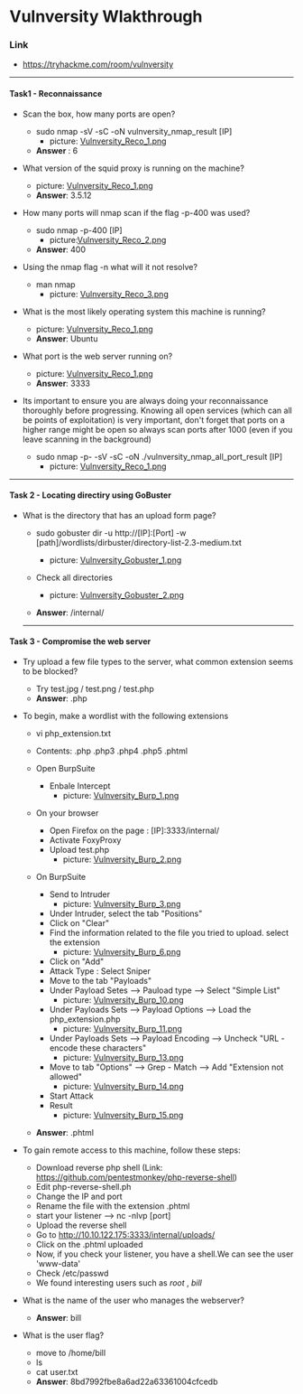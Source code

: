 # Vulnversity Wlakthrough
### Link
- https://tryhackme.com/room/vulnversity
------------------------
#### Task1 - Reconnaissance
- Scan the box, how many ports are open?
    - sudo nmap -sV -sC -oN vulnversity_nmap_result [IP]
        - picture: [Vulnversity_Reco_1.png](https://github.com/LNB283/THM/blob/main/Vulnversity/Pictures/Vulnversity_Reco_1.png)
    - **Answer** : 6

- What version of the squid proxy is running on the machine?
    - picture: [Vulnversity_Reco_1.png](https://github.com/LNB283/THM/blob/main/Vulnversity/Pictures/Vulnversity_Reco_1.png)
    - **Answer**: 3.5.12

- How many ports will nmap scan if the flag -p-400 was used?
    - sudo nmap -p-400 [IP]
        - picture:[Vulnversity_Reco_2.png](https://github.com/LNB283/THM/blob/main/Vulnversity/Pictures/Vulnversity_Reco_2.png)
    - **Answer**: 400

- Using the nmap flag -n what will it not resolve?
    - man nmap
        - picture: [Vulnversity_Reco_3.png](https://github.com/LNB283/THM/blob/main/Vulnversity/Pictures/Vulnversity_Reco_3.png)

- What is the most likely operating system this machine is running?
    - picture: [Vulnversity_Reco_1.png](https://github.com/LNB283/THM/blob/main/Vulnversity/Pictures/Vulnversity_Reco_1.png)
    - **Answer**: Ubuntu

- What port is the web server running on?
    - picture: [Vulnversity_Reco_1.png](https://github.com/LNB283/THM/blob/main/Vulnversity/Pictures/Vulnversity_Reco_1.png)
    - **Answer**: 3333

- Its important to ensure you are always doing your reconnaissance thoroughly before progressing. Knowing all open services (which can all be points of exploitation) is very important, don't forget that ports on a higher range might be open so always scan ports after 1000 (even if you leave scanning in the background)
    - sudo nmap -p- -sV -sC -oN ./vulnversity_nmap_all_port_result [IP]
        - picture: [Vulnversity_Reco_1.png](https://github.com/LNB283/THM/blob/main/Vulnversity/Pictures/Vulnversity_Reco_4.png)
------------------------
#### Task 2 - Locating directiry using GoBuster
- What is the directory that has an upload form page?
    - sudo gobuster dir -u http://[IP]:[Port] -w [path]/wordlists/dirbuster/directory-list-2.3-medium.txt
        - picture: [Vulnversity_Gobuster_1.png](https://github.com/LNB283/THM/blob/main/Vulnversity/Pictures/Vulnversity_Gobuster_1.png)

    - Check all directories
        - picture: [Vulnversity_Gobuster_2.png](https://github.com/LNB283/THM/blob/main/Vulnversity/Pictures/Vulnversity_Gobuster_2.png)
    - **Answer**: /internal/
    ------------------------
#### Task 3 - Compromise the web server
- Try upload a few file types to the server, what common extension seems to be blocked?
    - Try test.jpg / test.png / test.php
    - **Answer**: .php

- To begin, make a wordlist with the following extensions
    - vi php_extension.txt
    - Contents: .php
                .php3
                .php4
                .php5
                .phtml
    
    - Open BurpSuite
        - Enbale Intercept
            - picture: [Vulnversity_Burp_1.png](https://github.com/LNB283/THM/blob/main/Vulnversity/Pictures/Vulnversity_Burp_1.png)

    - On your browser
        - Open Firefox on the page : [IP]:3333/internal/
        - Activate FoxyProxy
        - Upload test.php
            - picture: [Vulnversity_Burp_2.png](https://github.com/LNB283/THM/blob/main/Vulnversity/Pictures/Vulnversity_Burp_2.png)
    
    - On BurpSuite
        - Send to Intruder
            - picture: [Vulnversity_Burp_3.png](https://github.com/LNB283/THM/blob/main/Vulnversity/Pictures/Vulnversity_Burp_3.png)
        - Under Intruder, select the tab "Positions"
        - Click on "Clear"
        - Find the information related to the file you tried to upload. select the extension
            - picture: [Vulnversity_Burp_6.png](https://github.com/LNB283/THM/blob/main/Vulnversity/Pictures/Vulnversity_Burp_6.png)
        - Click on "Add"
        - Attack Type : Select Sniper
        - Move to the tab "Payloads"
        - Under Payload Setes --> Pauload type --> Select "Simple List"
            - picture: [Vulnversity_Burp_10.png](https://github.com/LNB283/THM/blob/main/Vulnversity/Pictures/Vulnversity_Burp_10.png)
        - Under Payloads Sets --> Payload Options --> Load the php_extension.php
            - picture: [Vulnversity_Burp_11.png](https://github.com/LNB283/THM/blob/main/Vulnversity/Pictures/Vulnversity_Burp_11.png)
        - Under Payloads Sets --> Payload Encoding --> Uncheck "URL -encode these characters"
            - picture: [Vulnversity_Burp_13.png](https://github.com/LNB283/THM/blob/main/Vulnversity/Pictures/Vulnversity_Burp_13.png)
        - Move to tab "Options" --> Grep - Match --> Add "Extension not allowed"
            - picture: [Vulnversity_Burp_14.png](https://github.com/LNB283/THM/blob/main/Vulnversity/Pictures/Vulnversity_Burp_14.png)
        - Start Attack
        - Result
            - picture: [Vulnversity_Burp_15.png](https://github.com/LNB283/THM/blob/main/Vulnversity/Pictures/Vulnversity_Burp_15.png)

    - **Answer**: .phtml

- To gain remote access to this machine, follow these steps:

    - Download reverse php shell (Link: https://github.com/pentestmonkey/php-reverse-shell)
    - Edit php-reverse-shell.ph
    - Change the IP and port
    - Rename the file with the extension .phtml
    - start your listener --> nc -nlvp [port]
    - Upload the reverse shell
    - Go to http://10.10.122.175:3333/internal/uploads/
    - Click on the .phtml uploaded
    - Now, if you check your listener, you have a shell.We can see the user 'www-data'
    - Check /etc/passwd
    - We found interesting users such as *root* , *bill*

- What is the name of the user who manages the webserver?
    - **Answer**: bill

- What is the user flag?
    - move to /home/bill
    - ls
    - cat user.txt
    - **Answer**: 8bd7992fbe8a6ad22a63361004cfcedb
